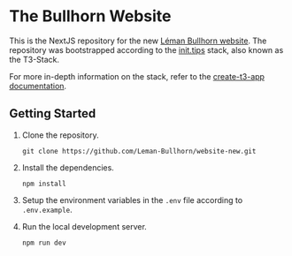 # The Bullhorn Website

This is the NextJS repository for the new [Léman Bullhorn website](https://thebullhorn.net). The repository was bootstrapped according to the [init.tips](https://init.tips) stack, also known as the T3-Stack.

For more in-depth information on the stack, refer to the [create-t3-app documentation](https://create.t3.gg).

## Getting Started

1. Clone the repository.

    `git clone https://github.com/Leman-Bullhorn/website-new.git`
2. Install the dependencies.

    `npm install`

3. Setup the environment variables in the `.env` file according to `.env.example`.
4. Run the local development server.
   
   `npm run dev`
